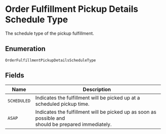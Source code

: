 
# Order Fulfillment Pickup Details Schedule Type

The schedule type of the pickup fulfillment.

## Enumeration

`OrderFulfillmentPickupDetailsScheduleType`

## Fields

| Name | Description |
|  --- | --- |
| `SCHEDULED` | Indicates the fulfillment will be picked up at a scheduled pickup time. |
| `ASAP` | Indicates the fulfillment will be picked up as soon as possible and<br>should be prepared immediately. |


